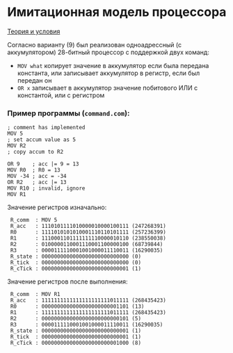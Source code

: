# Имитационная модель процессора
[Теория и условия](https://sites.google.com/site/byvkyiv1/arhiteom_stac/arhiteom_lab_06)

Согласно варианту (9) был реализован одноадрессный (с аккумулятором) 28-битный процессор с поддержкой двух команд:
- `MOV what` копирует значение в аккумулятор если была передана константа, или записывает аккумулятор в регистр, если был передан он
- `OR x` записывает в аккумулятор значение побитового ИЛИ с константой, или с регистром

### Пример программы (`command.com`):
```
; comment has implemented
MOV 5 
; set accum value as 5
MOV R2
; copy accum to R2

OR 9    ; acc |= 9 = 13
MOV R0  ; R0 = 13
MOV -34 ; acc = -34
OR R2   ; acc |= 13
MOV R10 ; invalid, ignore
MOV R1 
```
Значение регистров изначально:
```
 R_comm  : MOV 5
 R_acc   : 1110101111010000010000100111 (247268391)
 R0      : 1111010101010001110110101111 (257236399)
 R1      : 1110001101111111110000010110 (238550038)
 R2      : 0100000110001110001100000100 (68739844)
 R3      : 0000111110001001000011110011 (16290035)
 R_state : 0000000000000000000000000000 (0)
 R_tick  : 0000000000000000000000000000 (0)
 R_cTick : 0000000000000000000000000001 (1)
```

Значение регистров после выполнения:
```
 R_comm  : MOV R1
 R_acc   : 1111111111111111111111011111 (268435423)
 R0      : 0000000000000000000000001101 (13)
 R1      : 1111111111111111111111011111 (268435423)
 R2      : 0000000000000000000000000101 (5)
 R3      : 0000111110001001000011110011 (16290035)
 R_state : 0000000000000000000000000001 (1)
 R_tick  : 0000000000000000000000000001 (1)
 R_cTick : 0000000000000000000000001000 (8)
```